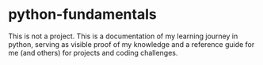 # python-fundamentals
This is not a project. This is a documentation of my learning journey in python, serving as visible proof of my knowledge and a reference guide for me (and others) for projects and coding challenges. 

